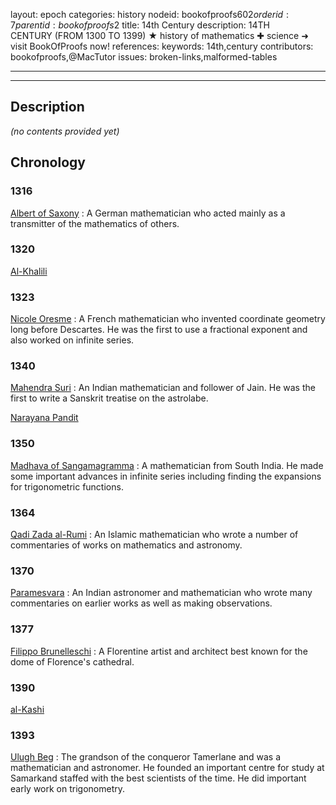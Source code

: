 layout: epoch
categories: history
nodeid: bookofproofs$602
orderid: 7
parentid: bookofproofs$2
title: 14th Century
description: 14TH CENTURY (FROM 1300 TO 1399) ★ history of mathematics ✚ science ➜ visit BookOfProofs now!
references: 
keywords: 14th,century
contributors: bookofproofs,@MacTutor
issues: broken-links,malformed-tables

---


---
## Description 
_(no contents provided yet)_

## Chronology
### 1316
<a href="https://mathshistory.st-andrews.ac.uk/Biographies/Albert/">Albert of Saxony</a>
: A German mathematician who acted mainly as a transmitter of the mathematics of others.

### 1320
<a href="https://mathshistory.st-andrews.ac.uk/Biographies/Al-Khalili/">Al-Khalili</a>

### 1323
<a href="https://mathshistory.st-andrews.ac.uk/Biographies/Oresme/">Nicole Oresme</a>
: A French mathematician who invented coordinate geometry long before Descartes. He was the first to use a fractional exponent and also worked on infinite series.

### 1340
<a href="https://mathshistory.st-andrews.ac.uk/Biographies/Mahendra_Suri/">Mahendra Suri</a>
: An Indian mathematician and follower of Jain. He was the first to write a Sanskrit treatise on the astrolabe.

<a href="https://mathshistory.st-andrews.ac.uk/Biographies/Narayana/">Narayana Pandit</a>

### 1350
<a href="https://mathshistory.st-andrews.ac.uk/Biographies/Madhava/">Madhava of Sangamagramma</a>
: A mathematician from South India. He made some important advances in infinite series including finding the expansions for trigonometric functions.

### 1364
<a href="https://mathshistory.st-andrews.ac.uk/Biographies/Qadi_Zada/">Qadi Zada al-Rumi</a>
: An Islamic mathematician who wrote a number of commentaries of works on mathematics and astronomy.

### 1370
<a href="https://mathshistory.st-andrews.ac.uk/Biographies/Paramesvara/">Paramesvara</a>
: An Indian astronomer and mathematician who wrote many commentaries on earlier works as well as making observations.

### 1377
<a href="https://mathshistory.st-andrews.ac.uk/Biographies/Brunelleschi/">Filippo Brunelleschi</a>
: A Florentine artist and architect best known for the dome of Florence's cathedral.

### 1390
<a href="https://mathshistory.st-andrews.ac.uk/Biographies/Al-Kashi/">al-Kashi</a>

### 1393
<a href="https://mathshistory.st-andrews.ac.uk/Biographies/Ulugh_Beg/">Ulugh Beg</a>
: The grandson of the conqueror Tamerlane and was a mathematician and astronomer. He founded an important centre for study at Samarkand staffed with the best scientists of the time. He did important early work on trigonometry.

